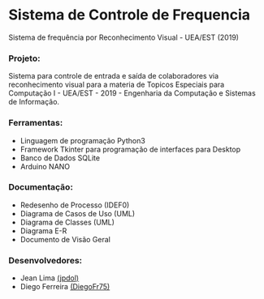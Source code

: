 # Sistema de Controle de Frequencia
Sistema de frequência por Reconhecimento Visual - UEA/EST (2019)

### Projeto:

Sistema para controle de entrada e saída de colaboradores via reconhecimento visual para a materia de Topicos Especiais para Computação I - UEA/EST - 2019 - Engenharia da Computação e Sistemas de Informação.

### Ferramentas:

  - Linguagem de programação Python3
  - Framework Tkinter para programação de interfaces para Desktop
  - Banco de Dados SQLite
  - Arduino NANO

### Documentação:

  - Redesenho de Processo (IDEF0)
  - Diagrama de Casos de Uso (UML)
  - Diagrama de Classes (UML)
  - Diagrama E-R
  - Documento de Visão Geral

### Desenvolvedores:
  
  - Jean Lima [(jpdol)](https://github.com/jpdol)
  - Diego Ferreira [(DiegoFr75)](https://github.com/DiegoFr75)
